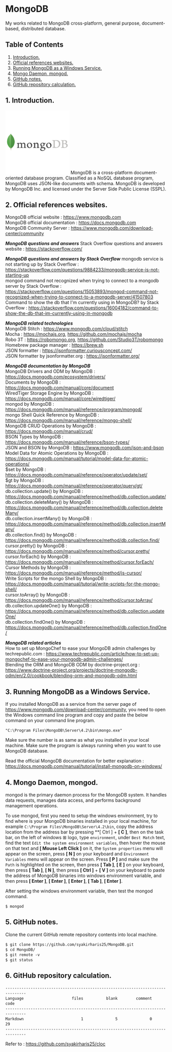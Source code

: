 # MongoDB
My works related to MongoDB cross-platform, general purpose, document-based, distributed database.

## Table of Contents
1. [Introduction.](#introduction)
2. [Official references websites.](#references)
3. [Running MongoDB as a Windows Service.](#windowservice)
4. [Mongo Daemon, mongod.](#mongod)
5. [GitHub notes.](#github)
6. [GitHub repository calculation.](#calculation)

<a name="introduction"></a>
## 1. Introduction.
<img src="mongodb.jpg" height="200"> 
MongoDB is a cross-platform document-oriented database program. Classified as a NoSQL database program, MongoDB uses JSON-like documents with schema. MongoDB is developed by MongoDB Inc. and licensed under the Server Side Public License (SSPL).

<a name="references"></a>
## 2. Official references websites. <br />
MongoDB official website : https://www.mongodb.com <br />
MongoDB official documentation : https://docs.mongodb.com <br />
MongoDB Community Server : https://www.mongodb.com/download-center/community <br />

**_MongoDB questions and answers_**
Stack Overflow questions and answers website : https://stackoverflow.com/ <br />

**_MongoDB questions and answers by Stack Overflow_**
mongodb service is not starting up by Stack Overflow : https://stackoverflow.com/questions/9884233/mongodb-service-is-not-starting-up <br />
mongod command not recognized when trying to connect to a mongodb server by Stack Overflow : https://stackoverflow.com/questions/15053893/mongod-command-not-recognized-when-trying-to-connect-to-a-mongodb-server/41507803 <br />
Command to show the db that I'm currently using in MongoDB? by Stack Overflow : https://stackoverflow.com/questions/16004182/command-to-show-the-db-that-im-currently-using-in-mongodb <br />

**_MongoDB related technologies_** <br />
MongoDB Stitch : https://www.mongodb.com/cloud/stitch <br />
Mocha : https://mochajs.org, https://github.com/mochajs/mocha <br />
Robo 3T : https://robomongo.org, https://github.com/Studio3T/robomongo <br />
Homebrew package manager : https://brew.sh <br />
JSON formatter : https://jsonformatter.curiousconcept.com/ <br />
JSON formatter by jsonformatter.org : https://jsonformatter.org/ <br />

**_MongoDB documentation by MongoDB_** <br />
MongoDB Drivers and ODM by MongoDB : https://docs.mongodb.com/ecosystem/drivers/ <br />
Documents by MongoDB : https://docs.mongodb.com/manual/core/document <br />
WiredTiger Storage Engine by MongoDB : https://docs.mongodb.com/manual/core/wiredtiger/ <br />
mongod by MongoDB : https://docs.mongodb.com/manual/reference/program/mongod/ <br />
mongo Shell Quick Reference by MongoDB : https://docs.mongodb.com/manual/reference/mongo-shell/ <br />
MongoDB CRUD Operations by MongoDB : https://docs.mongodb.com/manual/crud/ <br />
BSON Types by MongoDB : https://docs.mongodb.com/manual/reference/bson-types/ <br />
JSON and BSON by MongoDB : https://www.mongodb.com/json-and-bson <br />
Model Data for Atomic Operations by MongoDB : https://docs.mongodb.com/manual/tutorial/model-data-for-atomic-operations/ <br />
$set by MongoDB : https://docs.mongodb.com/manual/reference/operator/update/set/ <br />
$gt by MongoDB : https://docs.mongodb.com/manual/reference/operator/query/gt/ <br />
db.collection.update() by MongoDB : https://docs.mongodb.com/manual/reference/method/db.collection.update/ <br />
db.collection.deleteMany() by MongoDB : https://docs.mongodb.com/manual/reference/method/db.collection.deleteMany/ <br />
db.collection.insertMany() by MongoDB : https://docs.mongodb.com/manual/reference/method/db.collection.insertMany/ <br />
db.collection.find() by MongoDB : https://docs.mongodb.com/manual/reference/method/db.collection.find/ <br />
cursor.pretty() by MongoDB : https://docs.mongodb.com/manual/reference/method/cursor.pretty/ <br />
cursor.forEach() by MongoDB : https://docs.mongodb.com/manual/reference/method/cursor.forEach/ <br />
Cursor Methods by MongoDB : https://docs.mongodb.com/manual/reference/method/js-cursor/ <br />
Write Scripts for the mongo Shell by MongoDB : https://docs.mongodb.com/manual/tutorial/write-scripts-for-the-mongo-shell/ <br />
cursor.toArray() by MongoDB : https://docs.mongodb.com/manual/reference/method/cursor.toArray/ <br />
db.collection.updateOne() by MongoDB : https://docs.mongodb.com/manual/reference/method/db.collection.updateOne/ <br />
db.collection.findOne() by MongoDB : https://docs.mongodb.com/manual/reference/method/db.collection.findOne/ <br />

**_MongoDB related articles_** <br />
How to set up MongoChef to ease your MongoDB admin challenges by techrepublic.com : https://www.techrepublic.com/article/how-to-set-up-mongochef-to-ease-your-mongodb-admin-challenges/ <br />
Blending the ORM and MongoDB ODM by doctrine-project.org : https://www.doctrine-project.org/projects/doctrine-mongodb-odm/en/2.0/cookbook/blending-orm-and-mongodb-odm.html <br />

<a name="windowservice"></a>
## 3. Running MongoDB as a Windows Service.
If you installed MongoDB as a service from the server page of https://www.mongodb.com/download-center/community, you need to open the Windows command line program and copy and paste the below command on your command line program.

```
"C:\Program Files\MongoDB\Server\4.2\bin\mongo.exe"
```

Make sure the number is as same as what you installed in your local machine.
Make sure the program is always running when you want to use MongoDB database.

Read the official MongoDB documentation for better explanation : https://docs.mongodb.com/manual/tutorial/install-mongodb-on-windows/

<a name="mongod"></a>
## 4. Mongo Daemon, mongod.
mongod is the primary daemon process for the MongoDB system. It handles data requests, manages data access, and performs background management operations.

To use mongod, first you need to setup the windows environment, try to find where is your MongoDB binaries installed in your local machine, for example `C:\Program Files\MongoDB\Server\4.2\bin`, copy the address location from the address bar by pressing **[ Ctrl ] + **[ C ]**, then on the task bar, on the left of windows ⊞ logo, type `environment`, under `Best Match` text, find the text `Edit the system environment variables`, then hover the mouse on that text and **[ Mouse Left Click ]** on it, the `System properties` menu will appear on the screen, press **[ N ]** on your keyboard and `Environment Variables` menu will appear on the screen. Press **[ P ]** and make sure the `Path` is highlighted on the screen, then press **[ Tab ]**, **[ E ]** on your keyboard, then press **[ Tab ]**, **[ N ]**, then press **[ Ctrl ]** + **[ V ]** on your keyboard to paste the address of MongoDB binaries into windows environment variable, and then press **[ Enter ]**, **[ Enter ]**, **[ Enter ]**, **[ Tab ]**, **[ Enter ]**.

After setting the windows environment variable, then test the mongod command.
```
$ mongod
```

<a name="github"></a>
## 5. GitHub notes.
Clone the current GitHub remote repository contents into local machine.
```
$ git clone https://github.com/syakirharis25/MongoDB.git
$ cd MongoDB/
$ git remote -v
$ git status
```

<a name="calculation"></a>
## 6. GitHub repository calculation.
```
-------------------------------------------------------------------------------
Language                     files          blank        comment           code
-------------------------------------------------------------------------------
Markdown                         1              5              0             29
-------------------------------------------------------------------------------
```
Refer to : https://github.com/syakirharis25/cloc
